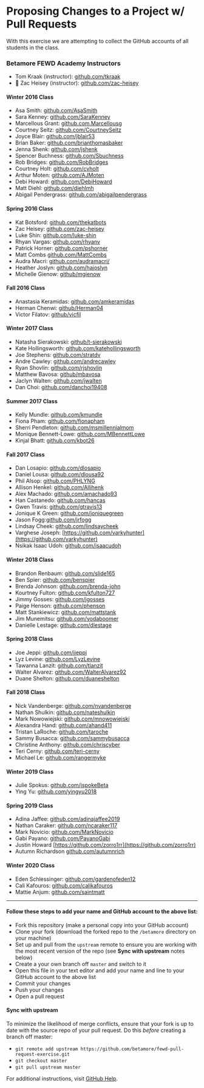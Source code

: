 # Proposing Changes to a Project w/ Pull Requests

With this exercise we are attempting to collect the GitHub accounts of all students in the class.

### Betamore FEWD Academy Instructors

- Tom Kraak (instructor): [github.com/tkraak](https://github.com/tkraak)
- :metal: Zac Heisey (instructor): [github.com/zac-heisey](https://github.com/zac-heisey)

#### Winter 2016 Class

- Asa Smith: [github.com/AsaSmith](https://github.com/AsaSmith)
- Sara Kenney: [github.com/SaraKenney](https://github.com/SaraKenney)
- Marcellous Grant: [github.com.Marcellousg](https://github.com/Marcellousg)
- Courtney Seitz: [github.com/CourtneySeitz](https://github.com/CourtneySeitz)
- Joyce Blair: [github.com/jblair53](https://github.com/jblair530)
- Brian Baker: [github.com/brianthomasbaker](https://github.com/brianthomasbaker)
- Jenna Shenk: [github.com/jshenk](https://github.com/jshenk)
- Spencer Buchness: [github.com/Sbuchness](https://github.com/SBuchness)
- Rob Bridges: [github.com/RobBridges](https://github.com/rob-b-b-4)
- Courtney Holt: [github.com/cvholt](https://github.com/cvholt)
- Arthur Moten: [github.com/AJMoten](https://github.com/AJMoten)
- Debi Howard: [github.com/DebiHoward](https://github.com/debihoward)
- Matt Diehl: [github.com/diehlmh](https://github.com/diehlmh)
- Abigail Pendergrass: [github.com/abigailpendergrass](http://github.com/abigailpendergrass)

#### Spring 2016 Class

- Kat Botsford: [github.com/thekatbots](https://github.com/thekatbots)
- Zac Heisey: [github.com/zac-heisey](https://github.com/zac-heisey)
- Luke Shin: [github.com/luke-shin](https://github.com/Luke-Shin)
- Rhyan Vargas: [github.com/rhyanv](https://github.com/rhyanv)
- Patrick Horner: [github.com/pshorner](https://github.com/pshorner)
- Matt Combs [github.com/MattCombs](https://github.com/MattCombs)
- Audra Macri: [github.com/audramacri/](https://github.com/audramacri/)
- Heather Joslyn: [github.com/hajoslyn](https://github.com/hajoslyn)
- Michelle Gienow: [github/mgienow](https://github.com/mgienow)

#### Fall 2016 Class

- Anastasia Keramidas: [github.com/amkeramidas](https://github.com/amkeramidas)
- Herman Chenwi: [github/Herman04](https://github.com/Herman04)
- Victor Filatov: [github/vicfil](https://github.com/vicfil)

#### Winter 2017 Class

- Natasha Sierakowski: [github/t-sierakowski](https://github.com/t-sierakowski)
- Kate Hollingsworth: [github.com/katehollingsworth](https://github.com/katehollingsworth)
- Joe Stephens: [github.com/stratdv](https://github.com/stratdv)
- Andre Cawley: [github.com/andrecawley](https://github.com/andrecawley)
- Ryan Shovlin: [github.com/rjshovlin](https://github.com/rjshovlin)
- Matthew Bavosa: [github/mbavosa](https://github.com/mbavosa)
- Jaclyn Walten: [github.com/jwalten](https://github.com/jwalten)
- Dan Choi: [github.com/danchoi19408](https://github.com/danchoi19408)

#### Summer 2017 Class

- Kelly Mundle: [github.com/kmundle](https://github.com/kmundle)
- Fiona Pham: [github.com/fionapham](https://github.com/fionapham)
- Sherri Pendleton: [github.com/msmillennialmom](https://github.com/msmillennialmom)
- Monique Bennett-Lowe: [github.com/MBennettLowe](https://github.com/MBennettLowe)
- Kinjal Bhatt: [github.com/kbot26](https://github.com/kbot26)

#### Fall 2017 Class

- Dan Losapio: [github.com/dlosapio](https://github.com/dlosapio)
- Daniel Lousa: [github.com/dlousa92](https://github.com/dlousa92)
- Phil Alsop: [github.com/PHLYNG](https://github.com/PHLYNG)
- Allison Henkel: [github.com/Allihenk](https://github.com/Allihenk)
- Alex Machado: [github.com/amachado93](https://github.com/amachado93)
- Han Castanedo: [github.com/hancas](https://github.com/hancas)
- Gwen Travis: [github.com/gtravis13](https://gthub.com/gtravis13)
- Jonique K Green: [github.com/joniquegreen](https://github.com/joniquegreen)
- Jason Fogg:[github.com/jrfogg](https://github.com/jrfogg)
- Lindsay Cheek: [github.com/lindsaycheek](https://github.com/lindsaycheek)
- Varghese Joseph: [https://github.com/varkyhunter](https://github.com/varkyhunter)
- Nsikak Isaac Udoh: [github.com/isaacudoh](https://github.com/Isaacudoh)

#### Winter 2018 Class

- Brandon Renbaum: [github.com/slide165](https://github.com/slide165)
- Ben Spier: [github.com/benspier](https://github.com/benspier)
- Brenda Johnson: [github.com/brenda-john](https://github.com/brenda-john)
- Kourtney Fulton: [github.com/kfulton727](https://github.com/kfulton727)
- Jimmy Gosses: [github.com/jgosses](https://github.com/jgosses)
- Paige Henson: [github.com/phenson](https://github.com/phenson)
- Matt Stankiewicz: [github.com/mattstank](https://github.com/mattstank)
- Jim Munemitsu: [github.com/yodaboomer](https://github.com/yodaboomer)
- Danielle Lestage: [github.com/dlestage](https://github.com/dlestage)

#### Spring 2018 Class

- Joe Jeppi: [github.com/jjeppi](https://github.com/jjeppi)
- Lyz Levine: [github.com/LyzLevine](https://github.com/LyzLevine)
- Tawanna Lanzit: [github.com/tlanzit](https://github.com/tlanzit)
- Walter Alvarez: [github.com/WalterAlvarez92](https://github.com/WalterAlvarez92)
- Duane Shelton: [github.com/duaneshelton](https://github.com/DuaneShelton)

#### Fall 2018 Class

- Nick Vandenberge: [github.com/nvandenberge](https://github.com/nvandenberge)
- Nathan Shulkin: [github.com/nateshulkin](https://github.com/nateshulkin)
- Mark Nowowiejski: [github.com/mnowowiejski](https://github.com/mnowowiejski)
- Alexandra Hand: [github.com/ahand411](https://github.com/ahand411)
- Tristan LaRoche: [github.com/taroche](https://github.com/taroche)
- Sammy Busacca: [github.com/sammybusacca](https://github.com/sammybusacca)
- Christine Anthony: [github.com/chriscyber](https://github.com/chriscyber)
- Teri Cerny: [github.com/teri-cerny](https://github.com/teri-cerny/)
- Michael Le: [github.com/rangermyke](https://github.com/Rangermyke)

#### Winter 2019 Class

- Julie Spokus: [github.com/jspokeBeta](https://github.com/jspokeBeta)
- Ying Yu: [github.com/yingyu2018](https://github.com/yingyu2018)

#### Spring 2019 Class

- Adina Jaffee: [github.com/adinajaffee2019](https://github.com/adinajaffee2019)
- Nathan Caraker: [github.com/ncaraker117](https://github.com/ncaraker117)
- Mark Novicio: [github.com/MarkNovicio](https://github.com/MarkNovicio)
- Gabi Payano: [github.com/PayanoGabi](https://github.com/PayanoGabi/)
- Justin Howard [https://github.com/zorro1rr](https://github.com/zorro1rr)
- Autumn Richardson [github.com/autumnrich](https://github.com/autumnrich)

#### Winter 2020 Class

- Eden Schlessinger: [github.com/gardenofeden12](https://github.com/gardenofeden12)
- Cali Kafouros: [github.com/calikafouros](https:github.com/calikafouros)
- Mattie Anjum: [github.com/saintmatt](https://github.com/saintmatt)

---

#### Follow these steps to add your name and GitHub account to the above list:

- Fork this repository (make a personal copy into your GitHub account)
- Clone your fork (download the forked repo to the `/betamore` directory on your machine)
- Set up and pull from the `upstream` remote to ensure you are working with the most recent version of the repo (see **Sync with upstream** notes below)
- Create a your own branch off `master` and switch to it
- Open this file in your text editor and add your name and line to your GitHub account to the above list
- Commit your changes
- Push your changes
- Open a pull request

#### Sync with upstream

To minimize the likelihood of merge conflicts, ensure that your fork is up to date with the source repo of your pull request. Do this _before_ creating a branch off master:

- `git remote add upstream https://github.com/betamore/fewd-pull-request-exercise.git`
- `git checkout master`
- `git pull upstream master`

For additional instructions, visit [GitHub Help](https://help.github.com/categories/collaborating-on-projects-using-pull-requests/).
